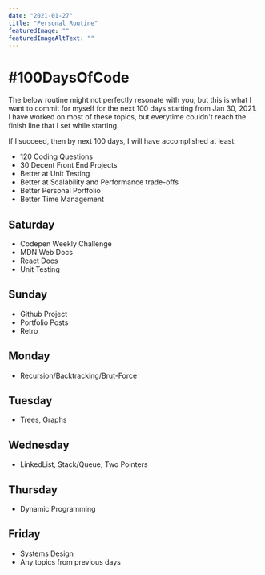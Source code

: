 ```yaml
---
date: "2021-01-27"
title: "Personal Routine"
featuredImage: ""
featuredImageAltText: ""
---
```


# #100DaysOfCode

The below routine might not perfectly resonate with you, but this is what I want to commit for myself for the next 100 days starting from Jan 30, 2021. I have worked on most of these topics, but everytime couldn't reach the finish line that I set while starting.

If I succeed, then by next 100 days, I will have accomplished at least:
- 120 Coding Questions
- 30 Decent Front End Projects
- Better at Unit Testing
- Better at Scalability and Performance trade-offs
- Better Personal Portfolio
- Better Time Management

## Saturday
- Codepen Weekly Challenge
- MDN Web Docs
- React Docs
- Unit Testing

## Sunday
- Github Project
- Portfolio Posts
- Retro

## Monday
- Recursion/Backtracking/Brut-Force

## Tuesday
- Trees, Graphs

## Wednesday
- LinkedList, Stack/Queue, Two Pointers

## Thursday
- Dynamic Programming

## Friday
- Systems Design
- Any topics from previous days